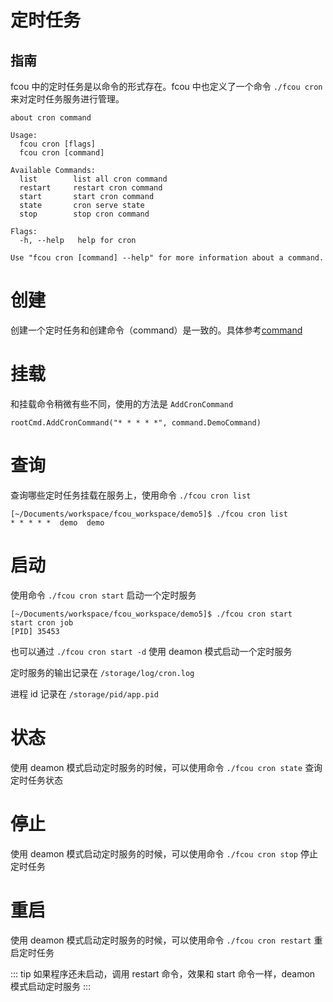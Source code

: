 # 定时任务

## 指南

fcou 中的定时任务是以命令的形式存在。fcou 中也定义了一个命令 `./fcou cron` 来对定时任务服务进行管理。

```
about cron command

Usage:
  fcou cron [flags]
  fcou cron [command]

Available Commands:
  list        list all cron command
  restart     restart cron command
  start       start cron command
  state       cron serve state
  stop        stop cron command

Flags:
  -h, --help   help for cron

Use "fcou cron [command] --help" for more information about a command.
```

# 创建

创建一个定时任务和创建命令（command）是一致的。具体参考[command](/guide/command)

# 挂载

和挂载命令稍微有些不同，使用的方法是 `AddCronCommand`

```
rootCmd.AddCronCommand("* * * * *", command.DemoCommand)
```

# 查询

查询哪些定时任务挂载在服务上，使用命令 `./fcou cron list`

```
[~/Documents/workspace/fcou_workspace/demo5]$ ./fcou cron list
* * * * *  demo  demo
```

# 启动

使用命令 `./fcou cron start` 启动一个定时服务
```
[~/Documents/workspace/fcou_workspace/demo5]$ ./fcou cron start
start cron job
[PID] 35453
```

也可以通过 `./fcou cron start -d` 使用 deamon 模式启动一个定时服务

定时服务的输出记录在 `/storage/log/cron.log`

进程 id 记录在 `/storage/pid/app.pid`

# 状态

使用 deamon 模式启动定时服务的时候，可以使用命令 `./fcou cron state` 查询定时任务状态

# 停止

使用 deamon 模式启动定时服务的时候，可以使用命令 `./fcou cron stop` 停止定时任务

# 重启

使用 deamon 模式启动定时服务的时候，可以使用命令 `./fcou cron restart` 重启定时任务


::: tip
如果程序还未启动，调用 restart 命令，效果和 start 命令一样，deamon 模式启动定时服务
:::


